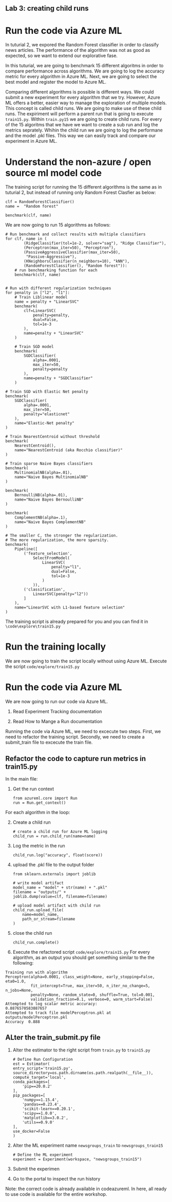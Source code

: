## Lab 3: creating child runs ##

#  Run the code via Azure ML #
In tuturial 2, we expored the Random Forest classifier in order to classify news articles. The performance of the algorithm was not as good as expected, so we want to extend our explorative fase.

In this tuturial, we are going to benchmark 15 different algoritms in order to compare performance across algorithms. We are going to log the accuracy metric for every algorithm in Azure ML. Next, we are going to select the best model and register the model to Azure ML.

Comparing different algorithms is possible is different ways. We could submit a new experiment for every algorithm that we try. However, Azure ML offers a better, easier way to manage the exploration of multiple models. This concept is called child runs.  We are going to make use of these child runs. The expiriment will perform a parent run that is going to execute `train15.py`. Within `train.py15` we are going to create child runs. For every of the 15 algoritms that we have we want to create a sub run and log the metrics seprately. Whihin the child run we are going to log the performane and the model .pkl files. This way we can easily track and compare our experiment in Azure ML.

# Understand the non-azure / open source ml model code #
The training script for running the 15 different algorithms is the same as in tuturial 2, but instead of running only Random Forest Clasfier as below:
```
clf = RandomForestClassifier()
name =  "Random forest"

benchmark(clf, name)
```
We are now going to run 15 algorithms as follows:
```
# Run benchmark and collect results with multiple classifiers
for clf, name in (
        (RidgeClassifier(tol=1e-2, solver="sag"), "Ridge Classifier"),
        (Perceptron(max_iter=50), "Perceptron"),
        (PassiveAggressiveClassifier(max_iter=50),
         "Passive-Aggressive"),
        (KNeighborsClassifier(n_neighbors=10), "kNN"),
        (RandomForestClassifier(), "Random forest")):
    # run benchmarking function for each
    benchmark(clf, name)


# Run with different regularization techniques
for penalty in ["l2", "l1"]:
    # Train Liblinear model
    name = penalty + "LinearSVC"
    benchmark(
        clf=LinearSVC(
            penalty=penalty,
            dual=False,
            tol=1e-3
        ),
        name=penalty + "LinearSVC"
    )

    # Train SGD model
    benchmark(
        SGDClassifier(
            alpha=.0001,
            max_iter=50,
            penalty=penalty
        ),
        name=penalty + "SGDClassifier"
    )

# Train SGD with Elastic Net penalty
benchmark(
    SGDClassifier(
        alpha=.0001,
        max_iter=50,
        penalty="elasticnet"
    ),
    name="Elastic-Net penalty"
)

# Train NearestCentroid without threshold
benchmark(
    NearestCentroid(),
    name="NearestCentroid (aka Rocchio classifier)"
)

# Train sparse Naive Bayes classifiers
benchmark(
    MultinomialNB(alpha=.01),
    name="Naive Bayes MultinomialNB"
)

benchmark(
    BernoulliNB(alpha=.01),
    name="Naive Bayes BernoulliNB"
)

benchmark(
    ComplementNB(alpha=.1),
    name="Naive Bayes ComplementNB"
)

# The smaller C, the stronger the regularization.
# The more regularization, the more sparsity.
benchmark(
    Pipeline([
        ('feature_selection',
            SelectFromModel(
                LinearSVC(
                    penalty="l1",
                    dual=False,
                    tol=1e-3
                )
            )),
        ('classification',
            LinearSVC(penalty="l2"))
        ]
    ),
    name="LinearSVC with L1-based feature selection"
)
```

The training script is already prepared for you and you can find it in `\code\explore\train15.py`

# Run the training locally #
We are now going to train the script locally without using Azure ML. 
Execute the script `code/explore/train15.py`

#  Run the code via Azure ML #
We are now going to run our code via Azure ML. 

1. Read Experiment Tracking documentation

2. Read How to Mange a Run documentation

Running the code via Azure ML, we need to excecute two steps. First, we need to refactor the training script. Secondly, we need to create a submit_train file to excecute the train file.

## Refactor the code to capture run metrics in train15.py 
In the main file:

1. Get the run context
    ```
    from azureml.core import Run
    run = Run.get_context()
    ```
For each algorithm in the loop:

2. Create a child run
    ```
    # create a child run for Azure ML logging
    child_run = run.child_run(name=name)
    ```
3. Log the metric in the run

    `child_run.log("accuracy", float(score))`

4. upload the .pkl file to the output folder
    
    ```
    from sklearn.externals import joblib

    # write model artifact
    model_name = "model" + str(name) + ".pkl"
    filename = "outputs/" + 
    joblib.dump(value=clf, filename=filename)

    # upload model artifact with child run
    child_run.upload_file(
        name=model_name,
        path_or_stream=filename
    )
    ```

5. close the child run

    `child_run.complete()`

6. Execute the refactored script `code/explore/train15.py`
For every algorithm, as an output you should get something similar to the the following:
```
Training run with algorithm
Perceptron(alpha=0.0001, class_weight=None, early_stopping=False, eta0=1.0,
           fit_intercept=True, max_iter=50, n_iter_no_change=5, n_jobs=None,
           penalty=None, random_state=0, shuffle=True, tol=0.001,
           validation_fraction=0.1, verbose=0, warm_start=False)
Attempted to log scalar metric accuracy:
0.8876570583887657
Attempted to track file modelPerceptron.pkl at outputs/modelPerceptron.pkl
Accuracy  0.888
```

## ALter the train_submit.py file

1. Alter the estimator to the right script from `train.py` to `train15.py`
    ```
    # Define Run Configuration
    est = Estimator(
    entry_script='train15.py',
    source_directory=os.path.dirname(os.path.realpath(__file__)),
    compute_target='local',
    conda_packages=[
        'pip==20.0.2'
    ],
    pip_packages=[
        'numpy==1.15.4',
        'pandas==0.23.4',
        'scikit-learn==0.20.1',
        'scipy==1.0.0',
        'matplotlib==3.0.2',
        'utils==0.9.0'
    ],
    use_docker=False
    )
    ```

2. Alter the ML experiment name `newsgroups_train` to `newsgroups_train15`
    ```
    # Define the ML experiment
    experiment = Experiment(workspace, "newsgroups_train15")
    ```

3. Submit the experimen

4. Go to the portal to inspect the run history

Note: the correct code is already available in codeazureml. In here, all ready to use code is available for the entire workshop.


